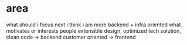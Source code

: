 <!-- Anshuman -->

# area
what should i focus next
i think i am more backend + infra oriented
what motivates or interests people
extensible design, optimized tech solution, clean code -> backend
customer oriented -> frontend
